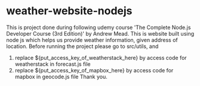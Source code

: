 # weather-website-nodejs
This is project done during following udemy course 'The Complete Node.js Developer Course (3rd Edition)' by Andrew Mead.
This is website built using node js which helps us provide weather information, given address of location.
Before running the project please go to src/utils, and 
1. replace ${put_access_key_of_weatherstack_here} by access code for weatherstack in forecast.js file
2. replace ${put_access_key_of_mapbox_here} by access code for mapbox in geocode.js file
Thank you.
